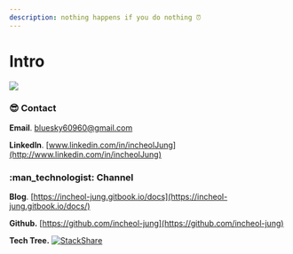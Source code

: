```yaml
---
description: nothing happens if you do nothing ⏰
---
```


# Intro

![](<.gitbook/assets/lego-worlds-listing-thumb-01-ps4-eu-02dec16 (1).png>)

### :sunglasses: Contact

&#x20; **Email**. [bluesky60960@gmail.com](mailto:bluesky60960@gmail.com)

&#x20; **LinkedIn**. [www.linkedin.com/in/incheolJung](http://www.linkedin.com/in/incheolJung)

### :man\_technologist: Channel&#x20;

&#x20; **Blog**. [https://incheol-jung.gitbook.io/docs](https://incheol-jung.gitbook.io/docs/)

&#x20; **Github.** [https://github.com/incheol-jung](https://github.com/incheol-jung)

&#x20; **Tech Tree.** [<img src="http://img.shields.io/badge/tech-stack-0690fa.svg?style=flat" alt="StackShare" data-size="line">](https://stackshare.io/incheol-jung/incheol-jung)
